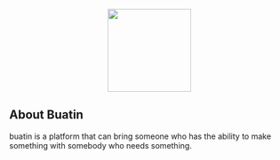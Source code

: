 <p align="center"><img src="https://lh4.googleusercontent.com/-kEeaEN82IYU/AAAAAAAAAAI/AAAAAAAAACU/njFQdIBrWrE/photo.jpg" style="width:150px;"></p>

## About Buatin

buatin is a platform that can bring someone who has the ability to make something with somebody who needs something.

